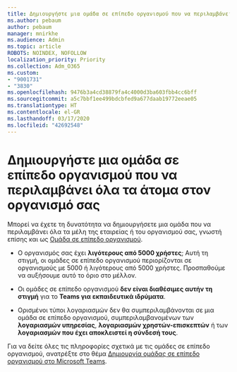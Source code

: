 ```yaml
---
title: Δημιουργήστε μια ομάδα σε επίπεδο οργανισμού που να περιλαμβάνει όλα τα άτομα στον οργανισμό σας
ms.author: pebaum
author: pebaum
manager: mnirkhe
ms.audience: Admin
ms.topic: article
ROBOTS: NOINDEX, NOFOLLOW
localization_priority: Priority
ms.collection: Adm_O365
ms.custom:
- "9001731"
- "3830"
ms.openlocfilehash: 9476b3a4cd38879fa4c4000d3ba603fbb4cc6bff
ms.sourcegitcommit: a5c7bbf1ee499bdcbfed9a677daab19772eeae05
ms.translationtype: HT
ms.contentlocale: el-GR
ms.lasthandoff: 03/17/2020
ms.locfileid: "42692548"
---
```

# <a name="create-an-org-wide-team-that-includes-everyone-in-your-organization"></a>Δημιουργήστε μια ομάδα σε επίπεδο οργανισμού που να περιλαμβάνει όλα τα άτομα στον οργανισμό σας

Μπορεί να έχετε τη δυνατότητα να δημιουργήσετε μια ομάδα που να περιλαμβάνει όλα τα μέλη της εταιρείας ή του οργανισμού σας, γνωστή επίσης και ως [Ομάδα σε επίπεδο οργανισμού](https://docs.microsoft.com/microsoftteams/create-an-org-wide-team).

- Ο οργανισμός σας έχει **λιγότερους από 5000 χρήστες**; Αυτή τη στιγμή, οι ομάδες σε επίπεδο οργανισμού περιορίζονται σε οργανισμούς με 5000 ή λιγότερους από 5000 χρήστες. Προσπαθούμε να αυξήσουμε αυτό το όριο στο μέλλον.

- Οι ομάδες σε επίπεδο οργανισμού **δεν είναι διαθέσιμες αυτήν τη στιγμή** για το **Teams για εκπαιδευτικά ιδρύματα**.

- Ορισμένοι τύποι λογαριασμών δεν θα συμπεριλαμβάνονται σε μια ομάδα σε επίπεδο οργανισμού, συμπεριλαμβανομένων των **λογαριασμών υπηρεσίας**, **λογαριασμών χρηστών-επισκεπτών** ή των **λογαριασμών που έχει αποκλειστεί η σύνδεσή τους**.

Για να δείτε όλες τις πληροφορίες σχετικά με τις ομάδες σε επίπεδο οργανισμού, ανατρέξτε στο θέμα [Δημιουργία ομάδας σε επίπεδο οργανισμού στο Microsoft Teams](https://docs.microsoft.com/microsoftteams/create-an-org-wide-team). 
